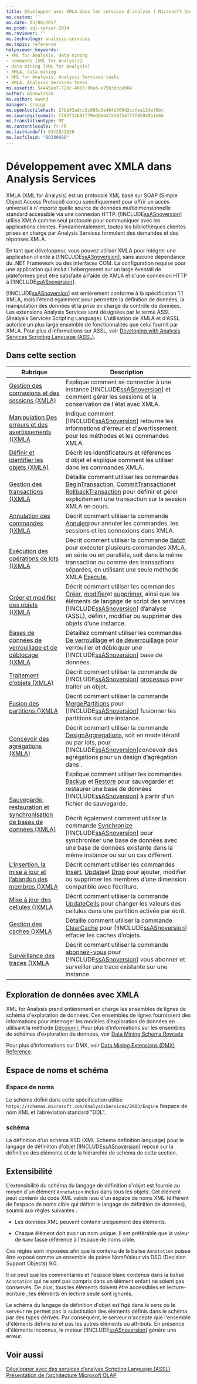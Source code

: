 ```yaml
---
title: Développer avec XMLA dans les services d’analyse ( Microsoft Docs
ms.custom: ''
ms.date: 03/06/2017
ms.prod: sql-server-2014
ms.reviewer: ''
ms.technology: analysis-services
ms.topic: reference
helpviewer_keywords:
- XML for Analysis, data mining
- commands [XML for Analysis]
- data mining [XML for Analysis]
- XMLA, data mining
- XML for Analysis, Analysis Services tasks
- XMLA, Analysis Services tasks
ms.assetid: 54445ee7-720c-4683-99a6-e75b3dcca904
author: minewiskan
ms.author: owend
manager: craigg
ms.openlocfilehash: 27b143a9cc5c888c6e464d300d2ccfea114ef9bc
ms.sourcegitcommit: ff82f3260ff79ed860a7a58f54ff7f0594851e6b
ms.translationtype: MT
ms.contentlocale: fr-FR
ms.lasthandoff: 03/28/2020
ms.locfileid: "80380680"
---
```

# <a name="developing-with-xmla-in-analysis-services"></a>Développement avec XMLA dans Analysis Services
  XMLA (XML for Analysis) est un protocole XML basé sur SOAP (Simple Object Access Protocol) conçu spécifiquement pour offrir un accès universel à n'importe quelle source de données multidimensionnelle standard accessible via une connexion HTTP. [!INCLUDE[ssASnoversion](../../includes/ssasnoversion-md.md)] utilise XMLA comme seul protocole pour communiquer avec les applications clientes. Fondamentalement, toutes les bibliothèques clientes prises en charge par Analysis Services formulent des demandes et des réponses XMLA.  
  
 En tant que développeur, vous pouvez utiliser XMLA pour intégrer une application cliente à [!INCLUDE[ssASnoversion](../../includes/ssasnoversion-md.md)], sans aucune dépendance du .NET Framework ou des interfaces COM. La configuration requise pour une application qui inclut l'hébergement sur un large éventail de plateformes peut être satisfaite à l'aide de XMLA et d'une connexion HTTP à [!INCLUDE[ssASnoversion](../../includes/ssasnoversion-md.md)].  
  
 [!INCLUDE[ssASnoversion](../../includes/ssasnoversion-md.md)] est entièrement conforme à la spécification 1.1 XMLA, mais l'étend également pour permettre la définition de données, la manipulation des données et la prise en charge du contrôle de données. Les extensions Analysis Services sont désignées par le terme ASSL (Analysis Services Scripting Language). L'utilisation de XMLA et d'ASSL autorise un plus large ensemble de fonctionnalités que celui fournit par XMLA. Pour plus d’informations sur ASSL, voir [Developing with Analysis Services Scripting Language &#40;ASSL&#41;](../multidimensional-models/scripting-language-assl/developing-with-analysis-services-scripting-language-assl.md).  
  
## <a name="in-this-section"></a>Dans cette section  
  
|Rubrique|Description|  
|-----------|-----------------|  
|[Gestion des connexions et des sessions &#40;XMLA&#41;](managing-connections-and-sessions-xmla.md)|Explique comment se connecter à une instance [!INCLUDE[ssASnoversion](../../includes/ssasnoversion-md.md)] et comment gérer les sessions et la conservation de l'état avec XMLA.|  
|[Manipulation Des erreurs et des avertissements &#40;&#41;XMLA](handling-errors-and-warnings-xmla.md)|Indique comment [!INCLUDE[ssASnoversion](../../includes/ssasnoversion-md.md)] retourne les informations d'erreur et d'avertissement pour les méthodes et les commandes XMLA.|  
|[Définir et identifier les objets &#40;XMLA&#41;](https://docs.microsoft.com/bi-reference/xmla/xml-elements-objects)|Décrit les identificateurs et références d'objet et explique comment les utiliser dans les commandes XMLA.|  
|[Gestion des transactions &#40;&#41;XMLA](managing-transactions-xmla.md)|Détaille comment utiliser les commandes [BeginTransaction](https://docs.microsoft.com/bi-reference/xmla/xml-elements-commands/begintransaction-element-xmla), [CommitTransaction](https://docs.microsoft.com/bi-reference/xmla/xml-elements-commands/committransaction-element-xmla)et [RollbackTransaction](https://docs.microsoft.com/bi-reference/xmla/xml-elements-commands/rollbacktransaction-element-xmla) pour définir et gérer explicitement une transaction sur la session XMLA en cours.|  
|[Annulation des commandes &#40;&#41;XMLA](../multidimensional-models-scripting-language-assl-xmla/canceling-commands-xmla.md)|Décrit comment utiliser la commande [Annuler](https://docs.microsoft.com/bi-reference/xmla/xml-elements-commands/cancel-element-xmla)pour annuler les commandes, les sessions et les connexions dans XMLA.|  
|[Exécution des opérations de lots &#40;&#41;XMLA](performing-batch-operations-xmla.md)|Décrit comment utiliser la commande [Batch](https://docs.microsoft.com/bi-reference/xmla/xml-elements-commands/batch-element-xmla) pour exécuter plusieurs commandes XMLA, en série ou en parallèle, soit dans la même transaction ou comme des transactions séparées, en utilisant une seule méthode XMLA [Execute.](https://docs.microsoft.com/bi-reference/xmla/xml-elements-methods-execute)|  
|[Créer et modifier des objets &#40;&#41;XMLA](creating-and-altering-objects-xmla.md)|Décrit comment utiliser les commandes [Créer,](https://docs.microsoft.com/bi-reference/xmla/xml-elements-commands/create-element-xmla) [modifier](https://docs.microsoft.com/bi-reference/xmla/xml-elements-commands/alter-element-xmla)et [supprimer,](https://docs.microsoft.com/bi-reference/xmla/xml-elements-commands/delete-element-xmla) ainsi que les éléments de langage de script des services [!INCLUDE[ssASnoversion](../../includes/ssasnoversion-md.md)] d’analyse (ASSL), définir, modifier ou supprimer des objets d’une instance.|  
|[Bases de données de verrouillage et de déblocage &#40;&#41;XMLA](locking-and-unlocking-databases-xmla.md)|Détaillez comment utiliser les commandes [De verrouillage](https://docs.microsoft.com/bi-reference/xmla/xml-elements-commands/lock-element-xmla) et [de déverrouillage](https://docs.microsoft.com/bi-reference/xmla/xml-elements-commands/lock-element-xmla) pour verrouiller et débloquer une [!INCLUDE[ssASnoversion](../../includes/ssasnoversion-md.md)] base de données.|  
|[Traitement d’objets &#40;XMLA&#41;](processing-objects-xmla.md)|Décrit comment utiliser la commande de [!INCLUDE[ssASnoversion](../../includes/ssasnoversion-md.md)] [processus](https://docs.microsoft.com/bi-reference/xmla/xml-elements-commands/process-element-xmla) pour traiter un objet.|  
|[Fusion des partitions &#40;&#41;XMLA](merging-partitions-xmla.md)|Décrit comment utiliser la commande [MergePartitions](https://docs.microsoft.com/bi-reference/xmla/xml-elements-commands/mergepartitions-element-xmla) pour [!INCLUDE[ssASnoversion](../../includes/ssasnoversion-md.md)] fusionner les partitions sur une instance.|  
|[Concevoir des agrégations &#40;XMLA&#41;](designing-aggregations-xmla.md)|Décrit comment utiliser la commande [DesignAggregations,](https://docs.microsoft.com/bi-reference/xmla/xml-elements-commands/designaggregations-element-xmla) soit en mode itératif ou par lots, pour [!INCLUDE[ssASnoversion](../../includes/ssasnoversion-md.md)]concevoir des agrégations pour un design d’agrégation dans .|  
|[Sauvegarde, restauration et synchronisation de bases de données &#40;XMLA&#41;](backing-up-restoring-and-synchronizing-databases-xmla.md)|Explique comment utiliser les commandes [Backup](https://docs.microsoft.com/bi-reference/xmla/xml-elements-commands/backup-element-xmla) et [Restore](https://docs.microsoft.com/bi-reference/xmla/xml-elements-commands/restore-element-xmla) pour sauvegarder et restaurer une base de données [!INCLUDE[ssASnoversion](../../includes/ssasnoversion-md.md)] à partir d'un fichier de sauvegarde.<br /><br /> Décrit également comment utiliser la commande [Synchronize](https://docs.microsoft.com/bi-reference/xmla/xml-elements-commands/synchronize-element-xmla) [!INCLUDE[ssASnoversion](../../includes/ssasnoversion-md.md)] pour synchroniser une base de données avec une base de données existante dans la même instance ou sur un cas différent.|  
|[L’insertion, la mise à jour et l’abandon des membres &#40;&#41;XMLA](inserting-updating-and-dropping-members-xmla.md)|Décrit comment utiliser les commandes [Insert](https://docs.microsoft.com/bi-reference/xmla/xml-elements-commands/insert-element-xmla), [Update](https://docs.microsoft.com/bi-reference/xmla/xml-elements-commands/update-element-xmla)et [Drop](https://docs.microsoft.com/bi-reference/xmla/xml-elements-commands/drop-element-xmla) pour ajouter, modifier ou supprimer les membres d’une dimension compatible avec l’écriture.|  
|[Mise à jour des cellules &#40;&#41;XMLA](updating-cells-xmla.md)|Décrit comment utiliser la commande [UpdateCells](https://docs.microsoft.com/bi-reference/xmla/xml-elements-commands/updatecells-element-xmla) pour changer les valeurs des cellules dans une partition activée par écrit.|  
|[Gestion des caches &#40;&#41;XMLA](managing-caches-xmla.md)|Détaille comment utiliser la commande [ClearCache](https://docs.microsoft.com/bi-reference/xmla/xml-elements-commands/clearcache-element-xmla) pour [!INCLUDE[ssASnoversion](../../includes/ssasnoversion-md.md)] effacer les caches d’objets.|  
|[Surveillance des traces &#40;&#41;XMLA](monitoring-traces-xmla.md)|Décrit comment utiliser la commande [abonnez-vous](https://docs.microsoft.com/bi-reference/xmla/xml-elements-commands/subscribe-element-xmla) pour [!INCLUDE[ssASnoversion](../../includes/ssasnoversion-md.md)] vous abonner et surveiller une trace existante sur une instance.|  
  
## <a name="data-mining-with-xmla"></a>Exploration de données avec XMLA  
 XML for Analysis prend entièrement en charge les ensembles de lignes de schéma d'exploration de données. Ces ensembles de lignes fournissent des informations pour interroger les modèles d’exploration de données en utilisant la méthode [Découvrir.](https://docs.microsoft.com/bi-reference/xmla/xml-elements-methods-discover) Pour plus d’informations sur les ensembles de schémas d’exploration de données, voir [Data Mining Schema Rowsets](https://docs.microsoft.com/bi-reference/schema-rowsets/data-mining/data-mining-schema-rowsets) 
  
 Pour plus d’informations sur DMX, voir [Data Mining Extensions &#40;DMX&#41; Reference](/sql/dmx/data-mining-extensions-dmx-reference).  
  
## <a name="namespace-and-schema"></a>Espace de noms et schéma  
  
### <a name="namespace"></a>Espace de noms  
 Le schéma défini dans cette spécification utilise `https://schemas.microsoft.com/AnalysisServices/2003/Engine` l’espace de nom XML et l’abréviation standard "DDL".  
  
### <a name="schema"></a>schéma  
 La définition d'un schéma XSD (XML Schema definition language) pour le langage de définition d'objet [!INCLUDE[ssASnoversion](../../includes/ssasnoversion-md.md)] repose sur la définition des éléments et de la hiérarchie de schéma de cette section.  
  
## <a name="extensibility"></a>Extensibilité  
 L'extensibilité du schéma du langage de définition d'objet est fournie au moyen d'un élément `Annotation` inclus dans tous les objets. Cet élément peut contenir du code XML valide issu d'un espace de noms XML (différent de l'espace de noms cible qui définit le langage de définition de données), soumis aux règles suivantes :  
  
-   Les données XML peuvent contenir uniquement des éléments.  
  
-   Chaque élément doit avoir un nom unique. Il est préférable que la valeur de `Name` fasse référence à l'espace de noms cible.  
  
 Ces règles sont imposées afin que le contenu de la balise `Annotation` puisse être exposé comme un ensemble de paires Nom/Valeur via DSO (Decision Support Objects) 9.0.  
  
 Il se peut que les commentaires et l'espace blanc contenus dans la balise `Annotation` qui ne sont pas compris dans un élément enfant ne soient pas conservés. De plus, tous les éléments doivent être accessibles en lecture-écriture ; les éléments en lecture seule sont ignorés.  
  
 Le schéma du langage de définition d'objet est figé dans le sens où le serveur ne permet pas la substitution des éléments définis dans le schéma par des types dérivés. Par conséquent, le serveur n'accepte que l'ensemble d'éléments définis ici et pas les autres éléments ou attributs. En présence d'éléments inconnus, le moteur [!INCLUDE[ssASnoversion](../../includes/ssasnoversion-md.md)] génère une erreur.  
  
## <a name="see-also"></a>Voir aussi  
 [Développer avec des services d’analyse Scripting Language &#40;ASSL&#41;](../multidimensional-models/scripting-language-assl/developing-with-analysis-services-scripting-language-assl.md)   
 [Présentation de l’architecture Microsoft OLAP](../multidimensional-models/olap-physical/understanding-microsoft-olap-architecture.md)  
  
  
